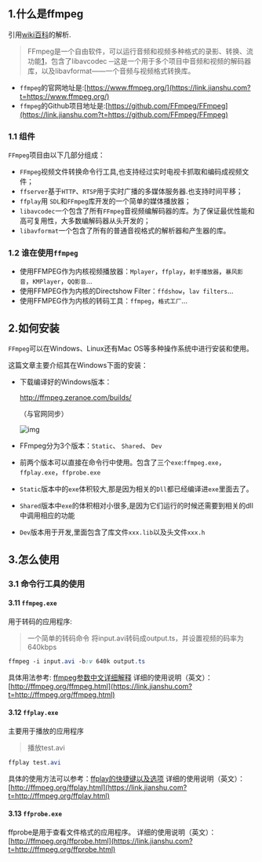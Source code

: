 ## 1.什么是ffmpeg

引用[wiki百科](https://link.jianshu.com?t=http://zh.wikipedia.org/wiki/FFmpeg)的解析.

> FFmpeg是一个自由软件，可以运行音频和视频多种格式的录影、转换、流功能[1](https://link.jianshu.com?t=http://ffmpeg.org/ffmpeg.html)，包含了libavcodec ─这是一个用于多个项目中音频和视频的解码器库，以及libavformat——一个音频与视频格式转换库。

- `ffmpeg`的官网地址是:[https://www.ffmpeg.org/](https://link.jianshu.com?t=https://www.ffmpeg.org/)
- `ffmpeg`的Github项目地址是:[https://github.com/FFmpeg/FFmpeg](https://link.jianshu.com?t=https://github.com/FFmpeg/FFmpeg)

### 1.1 组件

`FFmpeg`项目由以下几部分组成：

- `FFmpeg`视频文件转换命令行工具,也支持经过实时电视卡抓取和编码成视频文件；
- `ffserver`基于`HTTP`、`RTSP`用于实时广播的多媒体服务器.也支持时间平移；
- `ffplay`用 `SDL`和`FFmpeg`库开发的一个简单的媒体播放器；
- `libavcodec`一个包含了所有`FFmpeg`音视频编解码器的库。为了保证最优性能和高可复用性，大多数编解码器从头开发的；
- `libavformat`一个包含了所有的普通音视格式的解析器和产生器的库。

### 1.2 谁在使用`ffmpeg`

- 使用FFMPEG作为内核视频播放器：`Mplayer`，`ffplay`，`射手播放器`，`暴风影音`，`KMPlayer`，`QQ影音`...
- 使用FFMPEG作为内核的Directshow Filter：`ffdshow`，`lav filters`...
- 使用FFMPEG作为内核的转码工具：`ffmpeg`，`格式工厂`...

## 2.如何安装

`FFmpeg`可以在Windows、Linux还有Mac OS等多种操作系统中进行安装和使用。

这篇文章主要介绍其在Windows下面的安装：

- 下载编译好的Windows版本：

  http://ffmpeg.zeranoe.com/builds/

  （与官网同步）

  ![img](http://printf.qiniudn.com/20140730113852.png)

- FFmpeg分为3个版本：`Static`、  `Shared`、 `Dev`

- 前两个版本可以直接在命令行中使用。包含了三个`exe`:`ffmpeg.exe`，`ffplay.exe`，`ffprobe.exe`

- `Static`版本中的`exe`体积较大,那是因为相关的`Dll`都已经编译进`exe`里面去了。

- `Shared`版本中`exe`的体积相对小很多,是因为它们运行的时候还需要到相关的dll中调用相应的功能

- `Dev`版本用于开发,里面包含了库文件`xxx.lib`以及头文件`xxx.h`

## 3.怎么使用

### 3.1 命令行工具的使用

#### 3.11 `ffmpeg.exe`

用于转码的应用程序:

> 一个简单的转码命令 将input.avi转码成output.ts，并设置视频的码率为640kbps



```css
ffmpeg -i input.avi -b:v 640k output.ts  
```

具体用法参考:   [ffmpeg参数中文详细解释](https://link.jianshu.com?t=http://blog.csdn.net/leixiaohua1020/article/details/12751349)
 详细的使用说明（英文）：[http://ffmpeg.org/ffmpeg.html](https://link.jianshu.com?t=http://ffmpeg.org/ffmpeg.html)

#### 3.12 `ffplay.exe`

主要用于播放的应用程序

> 播放test.avi



```css
ffplay test.avi  
```

具体的使用方法可以参考：[ffplay的快捷键以及选项](https://link.jianshu.com?t=http://blog.csdn.net/leixiaohua1020/article/details/15186441)
 详细的使用说明（英文）：[http://ffmpeg.org/ffplay.html](https://link.jianshu.com?t=http://ffmpeg.org/ffplay.html)

#### 3.13 `ffprobe.exe`

ffprobe是用于查看文件格式的应用程序。
 详细的使用说明（英文）：[http://ffmpeg.org/ffprobe.html](https://link.jianshu.com?t=http://ffmpeg.org/ffprobe.html)